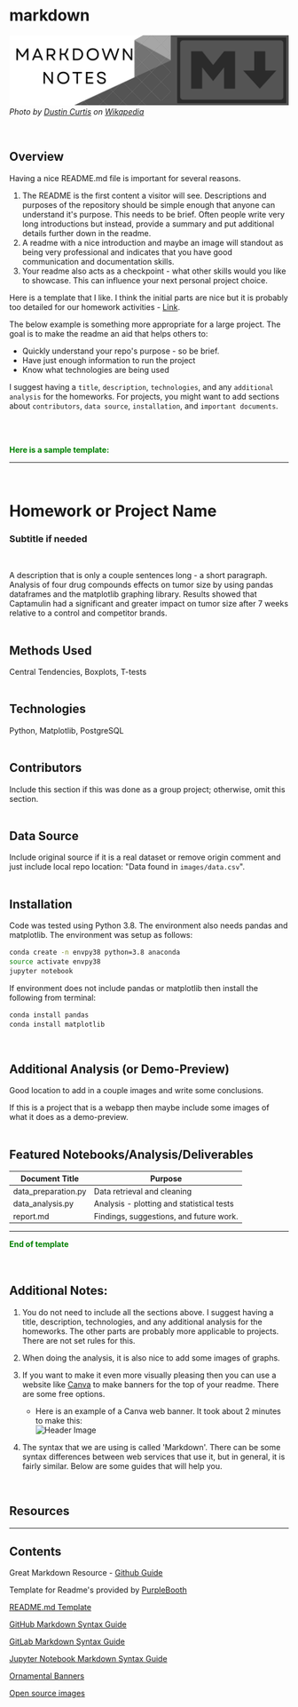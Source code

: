 # markdown  

![Markdown Banner](./images/markdown-banner.png)  
<cite>Photo by [Dustin Curtis](https://en.wikipedia.org/wiki/Markdown#/media/File:Markdown-mark.svg) on [Wikapedia](https://en.wikipedia.org/wiki/Markdown)</cite>  

<br>

## Overview  
Having a nice README.md file is important for several reasons.  
1.  The README is the first content a visitor will see.  Descriptions and purposes of the repository should be simple enough that anyone can understand it's purpose.  This needs to be brief.  Often people write very long introductions but instead, provide a summary and put additional details further down in the readme.  
2.  A readme with a nice introduction and maybe an image will standout as being very professional and indicates that you have good communication and documentation skills.  
3.  Your readme also acts as a checkpoint - what other skills would you like to showcase.  This can influence your next personal project choice.  

Here is a template that I like.  I think the initial parts are nice but it is probably too detailed for our homework activities - [Link](https://github.com/sfbrigade/data-science-wg/blob/master/dswg_project_resources/Project-README-template.md).  

The below example is something more appropriate for a large project.  The goal is to make the readme an aid that helps others to:
* Quickly understand your repo's purpose - so be brief.
* Have just enough information to run the project
* Know what technologies are being used 

I suggest having a `title`, `description`, `technologies`, and any `additional analysis` for the homeworks.  For projects, you might want to add sections about `contributors`, `data source`, `installation`, and `important documents`.  

<br>
<br>
  
<font color=green>**Here is a sample template:**</font>  
***  
<br>

# Homework or Project Name
### Subtitle if needed  
<br>

A description that is only a couple sentences long - a short paragraph.  Analysis of four drug compounds effects on tumor size by using pandas dataframes and the matplotlib graphing library.  Results showed that Captamulin had a significant and greater impact on tumor size after 7 weeks relative to a control and competitor brands.  
<br>  

## Methods Used  
Central Tendencies, Boxplots, T-tests  
<br>

## Technologies
Python, Matplotlib, PostgreSQL  
<br>

## Contributors 

Include this section if this was done as a group project; otherwise, omit this section.  
<br>      

## Data Source

Include original source if it is a real dataset or remove origin comment and just include local repo location:  "Data found in `images/data.csv`".  
<br>
## Installation
Code was tested using Python 3.8.  The environment also needs pandas and matplotlib. The environment was setup as follows:

```bash
conda create -n envpy38 python=3.8 anaconda
source activate envpy38
jupyter notebook
```
If environment does not include pandas or matplotlib then install the following from terminal:
```bash
conda install pandas
conda install matplotlib
```  
<br>

## Additional Analysis  (or Demo-Preview)
Good location to add in a couple images and write some conclusions.  

If this is a project that is a webapp then maybe include some images of what it does as a demo-preview.  
<br>

## Featured Notebooks/Analysis/Deliverables
|Document Title    |  Purpose   | 
|---------|-----------------|
|data_preparation.py  | Data retrieval and cleaning    |
|data_analysis.py |  Analysis - plotting and statistical tests    |  
| report.md |  Findings, suggestions, and future work.

***  
<font color=green>**End of template**</font>  
<br>
<br>

## Additional Notes:

1.  You do not need to include all the sections above.  I suggest having a title, description, technologies, and any additional analysis for the homeworks.  The other parts are probably more applicable to projects.  There are not set rules for this.
1.  When doing the analysis, it is also nice to add some images of graphs.  
1.  If you want to make it even more visually pleasing then you can use a website like [Canva](https://www.canva.com/web-banners/templates/) to make banners for the top of your readme.  There are some free options.  
    * Here is an example of a Canva web banner.  It took about 2 minutes to make this:  
![Header Image](./images/readme_images/banner-(Minimalist%20Marble).png)  

1.  The syntax that we are using is called 'Markdown'.  There can be some syntax differences between web services that use it, but in general, it is fairly similar.  Below are some guides that will help you.   
<br>


## Resources  

***
## Contents  

Great Markdown Resource - [Github Guide](https://guides.github.com/features/mastering-markdown/ )

Template for Readme's provided by [PurpleBooth](https://gist.github.com/PurpleBooth)  

[README.md Template](https://www.makeareadme.com/)   

[GitHub Markdown Syntax Guide](https://docs.github.com/en/get-started/writing-on-github/getting-started-with-writing-and-formatting-on-github/basic-writing-and-formatting-syntax)

[GitLab Markdown Syntax Guide](https://about.gitlab.com/handbook/markdown-guide/)

[Jupyter Notebook Markdown Syntax Guide](https://ingeh.medium.com/markdown-for-jupyter-notebooks-cheatsheet-386c05aeebed)

[Ornamental Banners](https://www.canva.com/web-banners/templates/)

[Open source images](https://unsplash.com/)